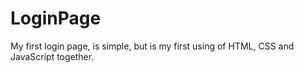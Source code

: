 # LoginPage
My first login page, is simple, but is my first using of HTML, CSS and JavaScript together.
